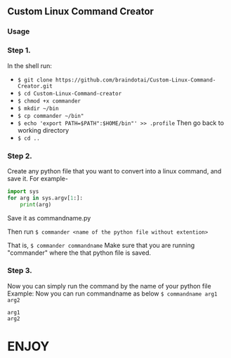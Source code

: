 ## Custom Linux Command Creator

### Usage

### Step 1.
In the shell run:
- `$ git clone https://github.com/braindotai/Custom-Linux-Command-Creator.git`
- `$ cd Custom-Linux-Command-creator`
- `$ chmod +x commander`
- `$ mkdir ~/bin`
- `$ cp commander ~/bin"`
- `$ echo 'export PATH=$PATH":$HOME/bin"' >> .profile`
Then go back to working directory
- `$ cd ..`


### Step 2.
Create any python file that you want to convert into a linux command, and save it.
For example-
```python
import sys
for arg in sys.argv[1:]:
    print(arg)
```
Save it as commandname.py


Then run `$ commander <name of the python file without extention>`

That is, `$ commander commandname`
Make sure that you are running "commander" where the that python file is saved.

### Step 3.
Now you can simply run the command by the name of your python file
Example:
Now you can run commandname as below
`$ commandname arg1 arg2`
```
arg1
arg2
```

# __ENJOY__